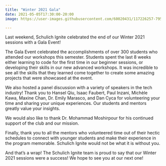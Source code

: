 ```yaml
---
title: "Winter 2021 Gala"
date: 2021-05-05T17:30:00-20:00
image: https://user-images.githubusercontent.com/60020431/117226257-79502e00-add1-11eb-8758-34ce2e9df8d3.png

---
```

Last weekend, Schulich Ignite celebrated the end of our Winter 2021 sessions with a Gala Event!

The Gala Event celebrated the accomplishments of over 300 students who attended our workshops this semester. Students spent the last 8 weeks either learning to code for the first time in our beginner sessions, or developing their skills in our new advanced workshops. It was incredible to see all the skills that they learned come together to create some amazing projects that were showcased at the event.

We also hosted a panel discussion with a variety of speakers in the tech industry! Thank you to Hansel Qiu, Isaac Faubert, Paul Inzani, Michèle Kawa, Maxine Chan, Dr. Emily Marasco, and Dan Cyca for volunteering your time and sharing your unique experiences. Our students and mentors greatly value your insights.

We would also like to thank Dr. Mohammad Moshirpour for his continued support of the club and our mission.

Finally, thank you to all the mentors who volunteered time out of their hectic schedules to connect with younger students and make their experience in the program memorable. Schulich Ignite would not be what it is without you.

And that’s a wrap! The Schulich Ignite team is proud to say that our Winter 2021 sessions were a success! We hope to see you at our next one!
